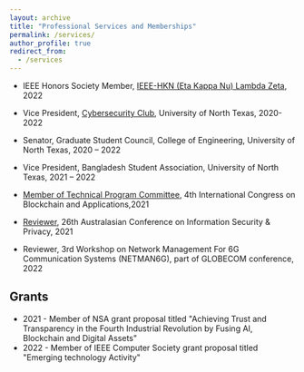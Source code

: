 ```yaml
---
layout: archive
title: "Professional Services and Memberships"
permalink: /services/
author_profile: true
redirect_from:
  - /services
---
```


* IEEE Honors Society Member, [IEEE-HKN (Eta Kappa Nu) Lambda Zeta](https://edu.ieee.org/us-unt/hkn/),  2022

*	Vice President, [Cybersecurity Club](https://untcsc.github.io/), University of North Texas, 2020-2022

* Senator, Graduate Student Council, College of Engineering, University of North Texas, 2020 – 2022

* Vice President, Bangladesh Student Association, University of North Texas, 2021 – 2022

* [Member of Technical Program Committee](https://www.blockchain-congress.net/organization/program-committee), 4th International Congress on Blockchain and Applications,2021

* [Reviewer](https://books.google.com/books?id=9GBMEAAAQBAJ&pg=PR9&lpg=PR9&dq=syed+badruddoja+ACISP+2021&source=bl&ots=N9uU3gGDbB&sig=ACfU3U2i3gcrSwDfSp_IjXSgCRLb1veV8g&hl=en&sa=X&ved=2ahUKEwjDzcyY5ZD8AhUrkmoFHa8sD90Q6AF6BAglEAM#v=onepage&q&f=false), 26th Australasian Conference on Information Security & Privacy, 2021

* Reviewer, 3rd Workshop on Network Management For 6G Communication Systems (NETMAN6G), part of GLOBECOM conference, 2022



## Grants 
*  2021 - Member of NSA grant proposal titled "Achieving Trust and Transparency in the Fourth Industrial Revolution by Fusing AI, Blockchain and Digital Assets" 
*  2022 - Member of IEEE Computer Society grant proposal titled "Emerging technology Activity" 



